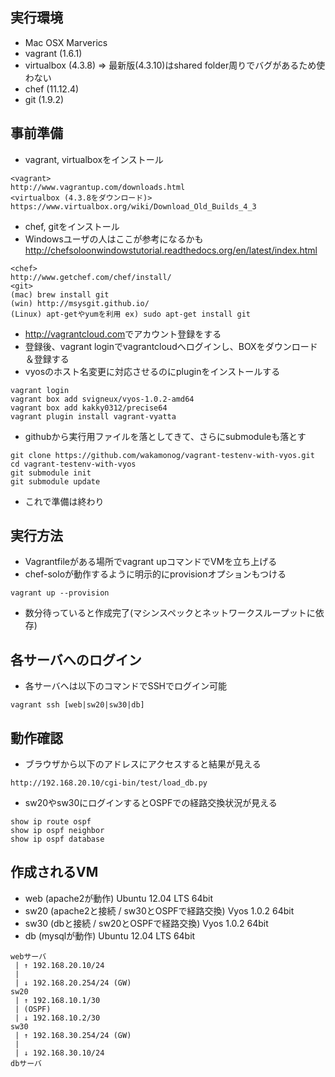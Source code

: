 ## 実行環境
* Mac OSX Marverics
* vagrant (1.6.1)
* virtualbox (4.3.8) => 最新版(4.3.10)はshared folder周りでバグがあるため使わない
* chef (11.12.4)
* git (1.9.2)

## 事前準備
* vagrant, virtualboxをインストール
```
<vagrant>
http://www.vagrantup.com/downloads.html
<virtualbox (4.3.8をダウンロード)>
https://www.virtualbox.org/wiki/Download_Old_Builds_4_3
```
* chef, gitをインストール
* Windowsユーザの人はここが参考になるかも <http://chefsoloonwindowstutorial.readthedocs.org/en/latest/index.html>
```
<chef>
http://www.getchef.com/chef/install/
<git>
(mac) brew install git
(win) http://msysgit.github.io/
(Linux) apt-getやyumを利用 ex) sudo apt-get install git
```
* <http://vagrantcloud.com>でアカウント登録をする
* 登録後、vagrant loginでvagrantcloudへログインし、BOXをダウンロード＆登録する
* vyosのホスト名変更に対応させるのにpluginをインストールする
```
vagrant login
vagrant box add svigneux/vyos-1.0.2-amd64
vagrant box add kakky0312/precise64
vagrant plugin install vagrant-vyatta
```
* githubから実行用ファイルを落としてきて、さらにsubmoduleも落とす
```
git clone https://github.com/wakamonog/vagrant-testenv-with-vyos.git
cd vagrant-testenv-with-vyos
git submodule init
git submodule update
```
* これで準備は終わり

## 実行方法
* Vagrantfileがある場所でvagrant upコマンドでVMを立ち上げる
* chef-soloが動作するように明示的にprovisionオプションもつける
```
vagrant up --provision
```
* 数分待っていると作成完了(マシンスペックとネットワークスループットに依存)

## 各サーバへのログイン
* 各サーバへは以下のコマンドでSSHでログイン可能
```
vagrant ssh [web|sw20|sw30|db]
```

## 動作確認
* ブラウザから以下のアドレスにアクセスすると結果が見える
```
http://192.168.20.10/cgi-bin/test/load_db.py
```
* sw20やsw30にログインするとOSPFでの経路交換状況が見える
```
show ip route ospf
show ip ospf neighbor
show ip ospf database
```

## 作成されるVM
* web (apache2が動作) Ubuntu 12.04 LTS 64bit
* sw20 (apache2と接続 / sw30とOSPFで経路交換) Vyos 1.0.2 64bit
* sw30 (dbと接続 / sw20とOSPFで経路交換) Vyos 1.0.2 64bit
* db (mysqlが動作) Ubuntu 12.04 LTS 64bit
```
webサーバ
 | ↑ 192.168.20.10/24
 |
 | ↓ 192.168.20.254/24 (GW)
sw20
 | ↑ 192.168.10.1/30
 | (OSPF)
 | ↓ 192.168.10.2/30
sw30
 | ↑ 192.168.30.254/24 (GW)
 |
 | ↓ 192.168.30.10/24
dbサーバ
```
